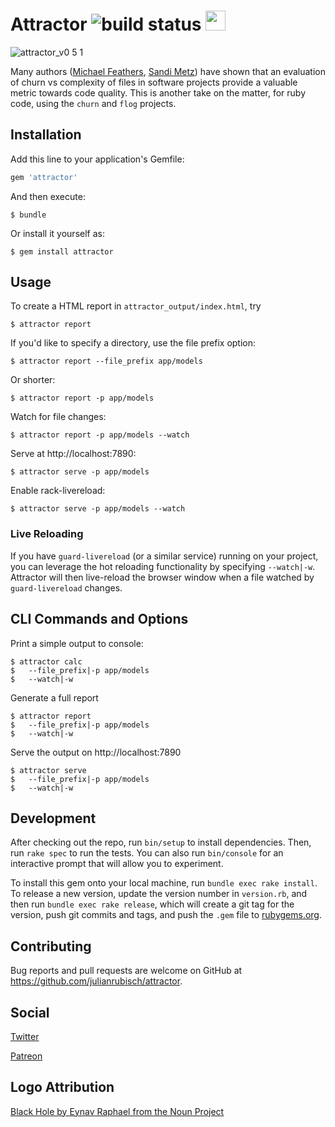 # Attractor ![build status](https://travis-ci.org/julianrubisch/attractor.svg?branch=master) <img src="https://user-images.githubusercontent.com/4352208/65411858-3dc84200-ddee-11e9-99b6-c9cdbeb533c5.png" width="32">

![attractor_v0 5 1](https://user-images.githubusercontent.com/4352208/66570048-0d620100-eb6d-11e9-8c2a-a2b008011edf.gif)

Many authors ([Michael Feathers](https://www.agileconnection.com/article/getting-empirical-about-refactoring), [Sandi Metz](https://www.sandimetz.com/blog/2017/9/13/breaking-up-the-behemoth)) have shown that an evaluation of churn vs complexity of files in software projects provide a valuable metric towards code quality. This is another take on the matter, for ruby code, using the `churn` and `flog` projects.

## Installation

Add this line to your application's Gemfile:

```ruby
gem 'attractor'
```

And then execute:

    $ bundle

Or install it yourself as:

    $ gem install attractor

## Usage

To create a HTML report in `attractor_output/index.html`, try
    
    $ attractor report

If you'd like to specify a directory, use the file prefix option:

    $ attractor report --file_prefix app/models

Or shorter:

    $ attractor report -p app/models

Watch for file changes:

    $ attractor report -p app/models --watch

Serve at http://localhost:7890:

    $ attractor serve -p app/models

Enable rack-livereload:

    $ attractor serve -p app/models --watch

### Live Reloading

If you have `guard-livereload` (or a similar service) running on your project, you can leverage the hot reloading functionality by specifying `--watch|-w`. Attractor will then live-reload the browser window when a file watched by `guard-livereload` changes.

## CLI Commands and Options

Print a simple output to console:

    $ attractor calc
    $   --file_prefix|-p app/models
    $   --watch|-w

Generate a full report

    $ attractor report 
    $   --file_prefix|-p app/models
    $   --watch|-w

Serve the output on http://localhost:7890

    $ attractor serve
    $   --file_prefix|-p app/models
    $   --watch|-w

## Development

After checking out the repo, run `bin/setup` to install dependencies. Then, run `rake spec` to run the tests. You can also run `bin/console` for an interactive prompt that will allow you to experiment.

To install this gem onto your local machine, run `bundle exec rake install`. To release a new version, update the version number in `version.rb`, and then run `bundle exec rake release`, which will create a git tag for the version, push git commits and tags, and push the `.gem` file to [rubygems.org](https://rubygems.org).

## Contributing

Bug reports and pull requests are welcome on GitHub at https://github.com/julianrubisch/attractor.

## Social

[Twitter](https://twitter.com/AttractorGem)

[Patreon](https://www.patreon.com/user?u=24747270)

## Logo Attribution
[Black Hole by Eynav Raphael from the Noun Project](https://thenounproject.com/term/black-hole/1043893)
